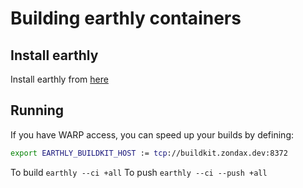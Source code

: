# Building earthly containers

## Install earthly

Install earthly from [here](https://earthly.dev/get-earthly)

## Running

If you have WARP access, you can speed up your builds by defining:

```bash
export EARTHLY_BUILDKIT_HOST := tcp://buildkit.zondax.dev:8372
```

To build `earthly --ci +all`
To push `earthly --ci --push +all`
